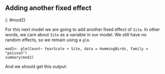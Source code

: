  ## Adding another fixed effect 
{: #mod2}

For this next model we are going to add another fixed effect of `Site`. In other words, we care about `Site` as a variable in our model. We still have no random effects, so we remain using a `glm`. 

```
mod2<- glm(Count~ YearScale + Site, data = HummingBirds, family = "poisson")
summary(mod2)
```
And we should get this output: 

